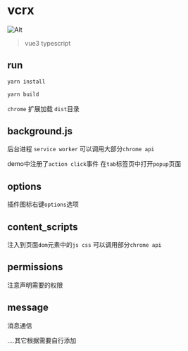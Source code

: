 # vcrx

![Alt](https://repobeats.axiom.co/api/embed/970eae350bad087ace3e475d8697243bbf64eb3e.svg "Repobeats analytics image")

> vue3 typescript

## run

```bash
yarn install

yarn build
```

`chrome` 扩展加载 `dist`目录

## background.js

后台进程 `service worker`  可以调用大部分`chrome api`

demo中注册了`action click`事件 在`tab`标签页中打开`popup`页面

## options

插件图标右键`options`选项

## content_scripts

注入到页面`dom`元素中的`js css` 可以调用部分`chrome api`

## permissions

注意声明需要的权限

## message

消息通信

....其它根据需要自行添加
